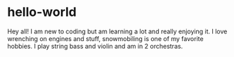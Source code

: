 # hello-world

Hey all!
I am new to coding but am learning a lot and really enjoying it.
I love wrenching on engines and stuff, snowmobiling is one of my favorite hobbies.
I play string bass and violin and am in 2 orchestras. 
